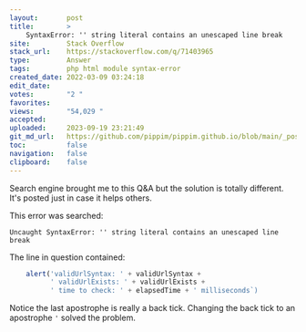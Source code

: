 ```yaml
---
layout:       post
title:        >
    SyntaxError: '' string literal contains an unescaped line break
site:         Stack Overflow
stack_url:    https://stackoverflow.com/q/71403965
type:         Answer
tags:         php html module syntax-error
created_date: 2022-03-09 03:24:18
edit_date:    
votes:        "2 "
favorites:    
views:        "54,029 "
accepted:     
uploaded:     2023-09-19 23:21:49
git_md_url:   https://github.com/pippim/pippim.github.io/blob/main/_posts/2022/2022-03-09-SyntaxError_-__-string-literal-contains-an-unescaped-line-break.md
toc:          false
navigation:   false
clipboard:    false
---
```


Search engine brought me to this Q&A but the solution is totally different. It's posted just in case it helps others.

This error was searched:

``` terminal
Uncaught SyntaxError: '' string literal contains an unescaped line break
```

The line in question contained:

``` javascript
    alert('validUrlSyntax: ' + validUrlSyntax +
          ' validUrlExists: ' + validUrlExists +
          ' time to check: ' + elapsedTime + ' milliseconds`)
```

Notice the last apostrophe is really a back tick. Changing the back tick to an apostrophe `'` solved the problem.

